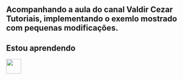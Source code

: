 ## Acompanhando a aula do canal Valdir Cezar Tutoriais, implementando o exemlo mostrado com pequenas modificações.
## Estou aprendendo

<img src="https://cdn.jsdelivr.net/gh/devicons/devicon/icons/java/java-original.svg" width="40" height="40"/> 
